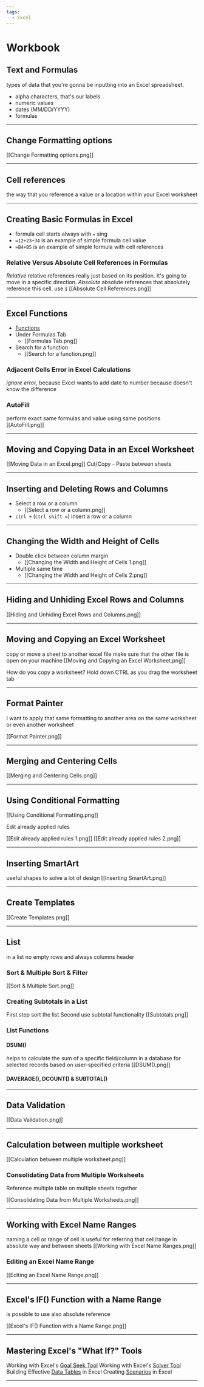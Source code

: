 ```yaml
---
tags:
  - Excel
---
```


# Workbook

## Text and Formulas

types of data that you're gonna be inputting into an Excel spreadsheet.

- alpha characters, that's our labels
- numeric values
- dates (MM/DD/YYYY)
- formulas

---

## Change Formatting options

[[Change Formatting options.png]]

---

## Cell references

the way that you reference a value or a location within your Excel worksheet

---

## Creating Basic Formulas in Excel

- formula cell starts always with `=` sing
- `=12+23+34` is an example of simple formula cell value
- `=B4+B5` is an example of simple formula with cell references

### Relative Versus Absolute Cell References in Formulas

_Relative_
relative references really just based on its position.
It's going to move in a specific direction.
_Absolute_
absolute references that absolutely reference this cell.
use `$`
[[Absolute Cell References.png]]

---

## Excel Functions

- [Functions](https://support.microsoft.com/en-us/office/excel-functions-alphabetical-b3944572-255d-4efb-bb96-c6d90033e188#bm19)
- Under Formulas Tab
  - [[Formulas Tab.png]]
- Search for a function
  - [[Search for a function.png]]

### Adjacent Cells Error in Excel Calculations

_ignore error_, because Excel wants to add date to number because doesn't know the difference

### AutoFill

perform exact same formulas and value using same positions
[[AutoFill.png]]

---

## Moving and Copying Data in an Excel Worksheet

[[Moving Data in an Excel.png]]
Cut/Copy - Paste between sheets

---

## Inserting and Deleting Rows and Columns

- Select a row or a column
  - [[Select a row or a column.png]]
- `ctrl +` (`ctrl shift =`) insert a row or a column

---

## Changing the Width and Height of Cells

- Double click between column margin
  - [[Changing the Width and Height of Cells 1.png]]
- Multiple same time
  - [[Changing the Width and Height of Cells 2.png]]

---

## Hiding and Unhiding Excel Rows and Columns

[[Hiding and Unhiding Excel Rows and Columns.png]]

---

## Moving and Copying an Excel Worksheet

copy or move a sheet to another excel file
make sure that the other file is open on your machine
[[Moving and Copying an Excel Worksheet.png]]

How do you copy a worksheet?
Hold down CTRL as you drag the worksheet tab

---

## Format Painter

I want to apply that same formatting to another area on the same worksheet or even another worksheet

[[Format Painter.png]]

---

## Merging and Centering Cells

[[Merging and Centering Cells.png]]

---

## Using Conditional Formatting

[[Using Conditional Formatting.png]]

Edit already applied rules

[[Edit already applied rules 1.png]]
[[Edit already applied rules 2.png]]

---

## Inserting SmartArt

useful shapes to solve a lot of design
[[Inserting SmartArt.png]]

---

## Create Templates

[[Create Templates.png]]

---

## List

in a list no empty rows and always columns header

### Sort & Multiple Sort & Filter

[[Sort & Multiple Sort.png]]

### Creating Subtotals in a List

First step sort the list
Second use subtotal functionality
[[Subtotals.png]]

### List Functions

#### DSUM()

helps to calculate the sum of a specific field/column in a database for selected records based on user-specified criteria
[[DSUM().png]]

#### DAVERAGE(), DCOUNT() & SUBTOTAL()

---

## Data Validation

[[Data Validation.png]]

---

## Calculation between multiple worksheet

[[Calculation between multiple worksheet.png]]

### Consolidating Data from Multiple Worksheets

Reference multiple table on multiple sheets together

[[Consolidating Data from Multiple Worksheets.png]]

---

## Working with Excel Name Ranges

naming a cell or range of cell is useful for referring that cell/range in absolute way and between sheets
[[Working with Excel Name Ranges.png]]

### Editing an Excel Name Range

[[Editing an Excel Name Range.png]]

---

## Excel's IF() Function with a Name Range

is possible to use also absolute reference

[[Excel's IF() Function with a Name Range.png]]

---

## Mastering Excel's "What If?" Tools

Working with Excel's [Goal Seek Tool](https://support.microsoft.com/en-au/office/use-goal-seek-to-find-the-result-you-want-by-adjusting-an-input-value-320cb99e-f4a4-417f-b1c3-4f369d6e66c7)
Working with Excel's [Solver Tool](https://www.solver.com/solver-tutorial-using-solver)
Building Effective [Data Tables](https://www.excel-easy.com/examples/data-tables.html) in Excel
Creating [Scenarios](https://www.customguide.com/excel/scenario-manager-excel) in Excel

---
